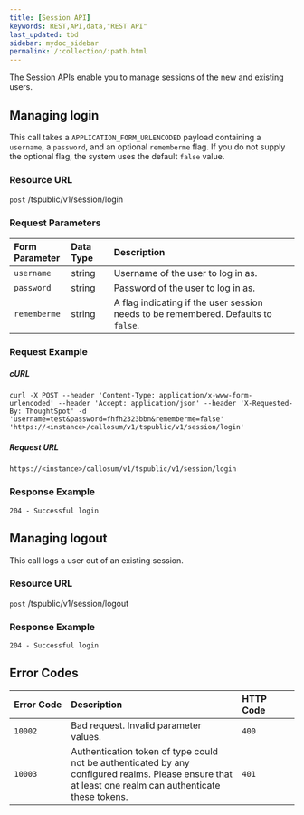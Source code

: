 ```yaml
---
title: [Session API]
keywords: REST,API,data,"REST API"
last_updated: tbd
sidebar: mydoc_sidebar
permalink: /:collection/:path.html
---
```

The Session APIs enable you to manage sessions of the new and existing users.


## Managing login

This call takes a `APPLICATION_FORM_URLENCODED` payload containing a
`username`, a `password`, and an optional `rememberme` flag. If you do not
supply the optional flag, the system uses the default `false` value.

### Resource URL
<code class="api-method-post">post</code> /tspublic/v1/session/login

### Request Parameters

<table>
   <colgroup>
   <col style="width:20%" />
   <col style="width:15%" />
   <col style="width:65%" />
   </colgroup>
   <thead class="thead" style="text-align:left;">
      <tr>
         <th>Form Parameter</th>
         <th>Data Type</th>
         <th>Description</th>
      </tr>
   </thead>
   <tbody>
    <tr> <td><code>username</code></td> <td>string</td> <td>Username of the user to log in as.</td> </tr>
    <tr> <td><code>password</code></td> <td>string</td> <td>Password of the user to log in as.</td> </tr>
    <tr> <td><code>rememberme</code></td> <td>string</td> <td>A flag indicating if the user session needs to be remembered. Defaults to <code>false</code>.</td></tr>
  </tbody>
</table>

### Request Example
##### cURL

```
curl -X POST --header 'Content-Type: application/x-www-form-urlencoded' --header 'Accept: application/json' --header 'X-Requested-By: ThoughtSpot' -d 'username=test&password=fhfh2323bbn&rememberme=false' 'https://<instance>/callosum/v1/tspublic/v1/session/login'
```

##### Request URL

```
https://<instance>/callosum/v1/tspublic/v1/session/login
```
### Response Example
```
204 - Successful login
```

## Managing logout

This call logs a user out of an existing session.

### Resource URL
<code class="api-method-post">post</code> /tspublic/v1/session/logout

### Response Example
```
204 - Successful login
```

## Error Codes
<table>
   <colgroup>
      <col style="width:20%" />
      <col style="width:60%" />
      <col style="width:20%" />
   </colgroup>
   <thead class="thead" style="text-align:left;">
      <tr>
         <th>Error Code</th>
         <th>Description</th>
         <th>HTTP Code</th>
      </tr>
   </thead>
   <tbody>
    <tr> <td><code>10002</code></td>  <td>Bad request. Invalid parameter values.</td> <td><code>400</code></td></tr>
    <tr> <td><code>10003</code></td>  <td>Authentication token of type could not be authenticated by any configured realms.  Please ensure that at least one realm can authenticate these tokens.</td><td><code>401</code></td></tr>
  </tbody>
</table>
